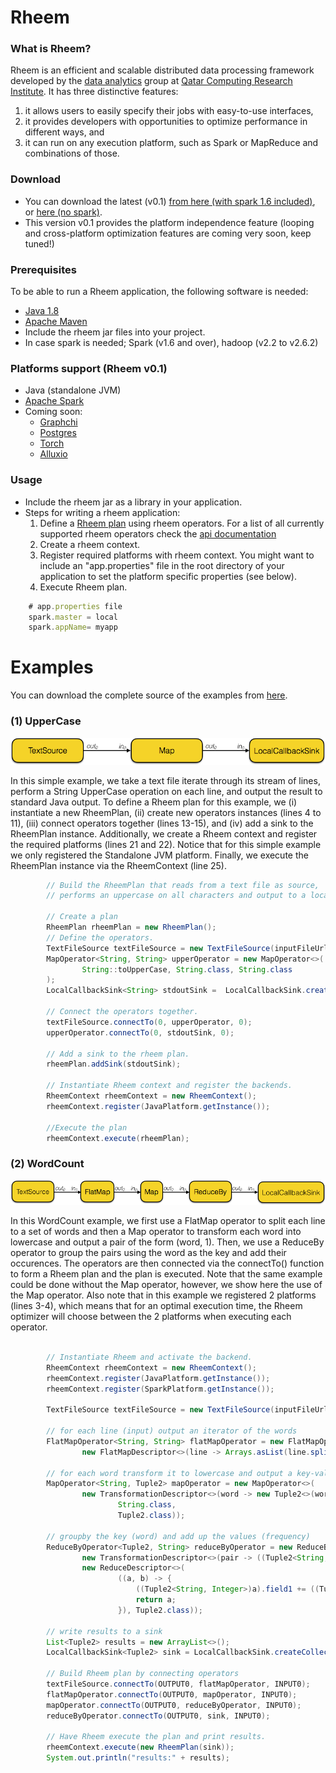 Rheem
=====

### What is Rheem?

Rheem is an efficient and scalable distributed data processing framework developed by the [data analytics](http://da.qcri.org) group at [Qatar Computing Research Institute](http://qcri.com/). It has three distinctive features:

1. it allows users to easily specify their jobs with easy-to-use interfaces,
2. it provides developers with opportunities to optimize performance in different ways, and
3. it can run on any execution platform, such as Spark or MapReduce and combinations of those.

### Download
- You can download the latest (v0.1) [from here (with spark 1.6 included)](http://rheem-qcri.s3-website-us-east-1.amazonaws.com/rheem-0.1-with-spark-1.6.0.SNAPSHOT.jar), or [here (no spark)](http://rheem-qcri.s3-website-us-east-1.amazonaws.com/rheem-0.1-SNAPSHOT.jar).
- This version v0.1 provides the platform independence feature (looping and cross-platform optimization features are coming very soon, keep tuned!)

### Prerequisites
To be able to run a Rheem application, the following software is needed:
- [Java 1.8](http://www.java.com/en/download/faq/develop.xml)
- [Apache Maven](http://maven.apache.org)
- Include the rheem jar files into your project.
- In case spark is needed; Spark (v1.6 and over), hadoop (v2.2 to v2.6.2)

### Platforms support (Rheem v0.1)
- Java (standalone JVM)
- [Apache Spark](https://spark.apache.org/)
- Coming soon: 
    - [Graphchi](https://github.com/GraphChi/graphchi-java)
    - [Postgres](http://www.postgresql.org)
    - [Torch](http://torch.ch/)
    - [Alluxio](http://www.alluxio.org/)

### Usage
- Include the rheem jar as a library in your application.
- Steps for writing a rheem application:
    1. Define a [Rheem plan](rheem-resources/docs/org/qcri/rheem/core/plan/rheemplan/RheemPlan.html) using rheem operators. For a list of all currently supported rheem operators check the [api documentation](rheem-resources/docs/org/qcri/rheem/basic/operators/package-summary.html)
    2. Create a rheem context.
    3. Register required platforms with rheem context. You might want to include an "app.properties" file in the root directory of your application to set the platform specific properties (see below). 
    4. Execute Rheem plan.
``` javascript
    # app.properties file
    spark.master = local
    spark.appName= myapp
```

# Examples

You can download the complete source of the examples from [here](http://rheem-qcri.s3-website-us-east-1.amazonaws.com/examples.zip).

### (1) UpperCase
![alt text](images/uppercase.png "UpperCase rheem plan")

In this simple example, we take a text file iterate through its stream of lines, perform a String UpperCase operation on each line, and output the result to standard Java output. To define a Rheem plan for this example, we (i) instantiate a new RheemPlan, (ii) create new operators instances (lines 4 to 11), (iii) connect operators together (lines 13-15), and (iv) add a sink to the RheemPlan instance. Additionally, we create a Rheem context and register the required platforms (lines 21 and 22). Notice that for this simple example we only registered the Standalone JVM platform. Finally, we execute the RheemPlan instance via the RheemContext (line 25).


```java
        // Build the RheemPlan that reads from a text file as source,
        // performs an uppercase on all characters and output to a localcallback sink

        // Create a plan
        RheemPlan rheemPlan = new RheemPlan();
        // Define the operators.
        TextFileSource textFileSource = new TextFileSource(inputFileUrl);
        MapOperator<String, String> upperOperator = new MapOperator<>(
                String::toUpperCase, String.class, String.class
        );
        LocalCallbackSink<String> stdoutSink =  LocalCallbackSink.createStdoutSink(String.class);

        // Connect the operators together.
        textFileSource.connectTo(0, upperOperator, 0);
        upperOperator.connectTo(0, stdoutSink, 0);

        // Add a sink to the rheem plan.
        rheemPlan.addSink(stdoutSink);

        // Instantiate Rheem context and register the backends.
        RheemContext rheemContext = new RheemContext();
        rheemContext.register(JavaPlatform.getInstance());

        //Execute the plan
        rheemContext.execute(rheemPlan);
```

### (2) WordCount
![alt text](images/wordcount.png "WordCount rheem plan")

In this WordCount example, we first use a FlatMap operator to split each line to a set of words and then a Map operator to transform each word into lowercase and output a pair of the form (word, 1). Then, we use a ReduceBy operator to group the pairs using the word as the key and add their occurences. The operators are then connected via the connectTo() function to form a Rheem plan and the plan is executed.
Note that the same example could be done without the Map operator, however, we show here the use of the Map operator.
Also note that in this example we registered 2 platforms (lines 3-4), which means that for an optimal execution time, the Rheem optimizer will choose between the 2 platforms when executing each operator.

```java

        // Instantiate Rheem and activate the backend.
        RheemContext rheemContext = new RheemContext();
        rheemContext.register(JavaPlatform.getInstance());
        rheemContext.register(SparkPlatform.getInstance());

        TextFileSource textFileSource = new TextFileSource(inputFileUrl);

        // for each line (input) output an iterator of the words
        FlatMapOperator<String, String> flatMapOperator = new FlatMapOperator<>(
                new FlatMapDescriptor<>(line -> Arrays.asList(line.split(" ")), String.class, String.class));

        // for each word transform it to lowercase and output a key-value pair (word, 1)
        MapOperator<String, Tuple2> mapOperator = new MapOperator<>(
                new TransformationDescriptor<>(word -> new Tuple2<>(word.toLowerCase(), 1),
                        String.class,
                        Tuple2.class));

        // groupby the key (word) and add up the values (frequency)
        ReduceByOperator<Tuple2, String> reduceByOperator = new ReduceByOperator<>(
                new TransformationDescriptor<>(pair -> ((Tuple2<String, Integer>)pair).field0, Tuple2.class, String.class),
                new ReduceDescriptor<>(
                        ((a, b) -> {
                            ((Tuple2<String, Integer>)a).field1 += ((Tuple2<String, Integer>)b).field1;
                            return a;
                        }), Tuple2.class));

        // write results to a sink
        List<Tuple2> results = new ArrayList<>();
        LocalCallbackSink<Tuple2> sink = LocalCallbackSink.createCollectingSink(results, Tuple2.class);

        // Build Rheem plan by connecting operators
        textFileSource.connectTo(OUTPUT0, flatMapOperator, INPUT0);
        flatMapOperator.connectTo(OUTPUT0, mapOperator, INPUT0);
        mapOperator.connectTo(OUTPUT0, reduceByOperator, INPUT0);
        reduceByOperator.connectTo(OUTPUT0, sink, INPUT0);

        // Have Rheem execute the plan and print results.
        rheemContext.execute(new RheemPlan(sink));
        System.out.println("results:" + results);
```


